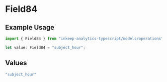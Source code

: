 # Field84

## Example Usage

```typescript
import { Field84 } from "inkeep-analytics-typescript/models/operations";

let value: Field84 = "subject_hour";
```

## Values

```typescript
"subject_hour"
```
